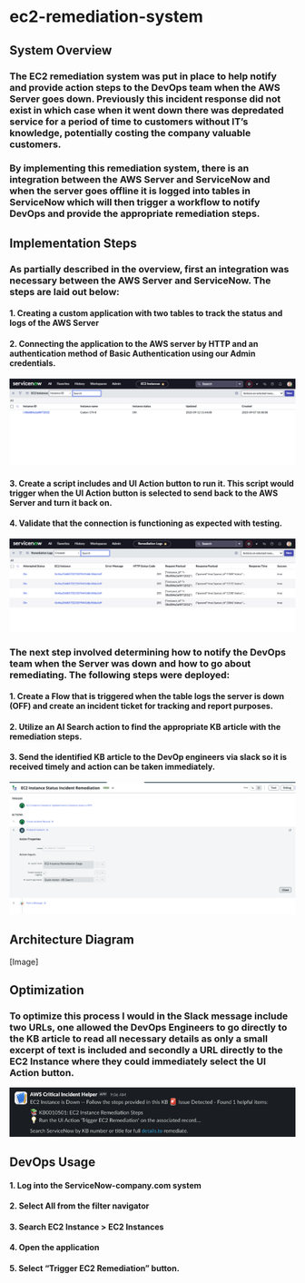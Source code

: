 # ec2-remediation-system

## System Overview

### The EC2 remediation system was put in place to help notify and provide action steps to the DevOps team when the AWS Server goes down. Previously this incident response did not exist in which case when it went down there was depredated service for a period of time to customers without IT’s knowledge, potentially costing the company valuable customers. 

### By implementing this remediation system, there is an integration between the AWS Server and ServiceNow and when the server goes offline it is logged into tables in ServiceNow which will then trigger a workflow to notify DevOps and provide the appropriate remediation steps. 

## Implementation Steps

### As partially described in the overview, first an integration was necessary between the AWS Server and ServiceNow. The steps are laid out below:
#### 1. Creating a custom application with two tables to track the status and logs of the AWS Server
#### 2. Connecting the application to the AWS server by HTTP and an authentication method of Basic Authentication using our Admin credentials. 

![Diagram](Screenshot-2025-09-12-at-8.02.00.png)

#### 3. Create a script includes and UI Action button to run it. This script would trigger when the UI Action button is selected to send back to the AWS Server and turn it back on. 
#### 4. Validate that the connection is functioning as expected with testing. 

![Diagram](Screenshot-2025-09-12-at-8.02.15.png)

### The next step involved determining how to notify the DevOps team  when the Server was down and how to go about remediating. The following steps were deployed: 

#### 1. Create a Flow that is triggered when the table logs the server is down (OFF) and create an incident ticket for tracking and report purposes. 
#### 2. Utilize an AI Search action to find the appropriate KB article with the remediation steps.
#### 3. Send the identified KB article to the DevOp engineers via slack so it is received timely and action can be taken immediately. 

![Diagram](Screenshot-2025-09-12-at-9.11.02.png)


## Architecture Diagram

[Image]

## Optimization

### To optimize this process I would in the Slack message include two URLs, one allowed the DevOps Engineers to go directly to the KB article to read all necessary details as only a small excerpt of text is included and secondly a URL directly to the EC2 Instance where they could immediately select the UI Action button. 


![Diagram](Screenshot-2025-09-12-at-5-19-49.png)

## DevOps Usage

#### 1. Log into the ServiceNow-company.com system 
#### 2. Select All from the filter navigator
#### 3. Search EC2 Instance > EC2 Instances
#### 4. Open the application
#### 5. Select “Trigger EC2 Remediation” button. 

